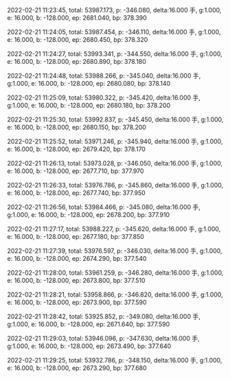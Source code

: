 2022-02-21 11:23:45, total: 53987.173, p: -346.080, delta:16.000 手, g:1.000, e: 16.000, b: -128.000, ep: 2681.040, bp: 378.390

2022-02-21 11:24:05, total: 53987.454, p: -346.110, delta:16.000 手, g:1.000, e: 16.000, b: -128.000, ep: 2680.450, bp: 378.320

2022-02-21 11:24:27, total: 53993.341, p: -344.550, delta:16.000 手, g:1.000, e: 16.000, b: -128.000, ep: 2680.890, bp: 378.180

2022-02-21 11:24:48, total: 53988.266, p: -345.040, delta:16.000 手, g:1.000, e: 16.000, b: -128.000, ep: 2680.080, bp: 378.140

2022-02-21 11:25:09, total: 53980.322, p: -345.420, delta:16.000 手, g:1.000, e: 16.000, b: -128.000, ep: 2680.180, bp: 378.200

2022-02-21 11:25:30, total: 53992.837, p: -345.450, delta:16.000 手, g:1.000, e: 16.000, b: -128.000, ep: 2680.150, bp: 378.200

2022-02-21 11:25:52, total: 53971.246, p: -345.940, delta:16.000 手, g:1.000, e: 16.000, b: -128.000, ep: 2679.420, bp: 378.170

2022-02-21 11:26:13, total: 53973.028, p: -346.050, delta:16.000 手, g:1.000, e: 16.000, b: -128.000, ep: 2677.710, bp: 377.970

2022-02-21 11:26:33, total: 53976.786, p: -345.860, delta:16.000 手, g:1.000, e: 16.000, b: -128.000, ep: 2677.740, bp: 377.950

2022-02-21 11:26:56, total: 53984.466, p: -345.080, delta:16.000 手, g:1.000, e: 16.000, b: -128.000, ep: 2678.200, bp: 377.910

2022-02-21 11:27:17, total: 53988.227, p: -345.620, delta:16.000 手, g:1.000, e: 16.000, b: -128.000, ep: 2677.180, bp: 377.850

2022-02-21 11:27:39, total: 53976.597, p: -346.030, delta:16.000 手, g:1.000, e: 16.000, b: -128.000, ep: 2674.290, bp: 377.540

2022-02-21 11:28:00, total: 53961.259, p: -346.280, delta:16.000 手, g:1.000, e: 16.000, b: -128.000, ep: 2673.800, bp: 377.510

2022-02-21 11:28:21, total: 53958.866, p: -346.820, delta:16.000 手, g:1.000, e: 16.000, b: -128.000, ep: 2673.900, bp: 377.590

2022-02-21 11:28:42, total: 53925.852, p: -349.080, delta:16.000 手, g:1.000, e: 16.000, b: -128.000, ep: 2671.640, bp: 377.590

2022-02-21 11:29:03, total: 53946.096, p: -347.630, delta:16.000 手, g:1.000, e: 16.000, b: -128.000, ep: 2673.490, bp: 377.640

2022-02-21 11:29:25, total: 53932.786, p: -348.150, delta:16.000 手, g:1.000, e: 16.000, b: -128.000, ep: 2673.290, bp: 377.680